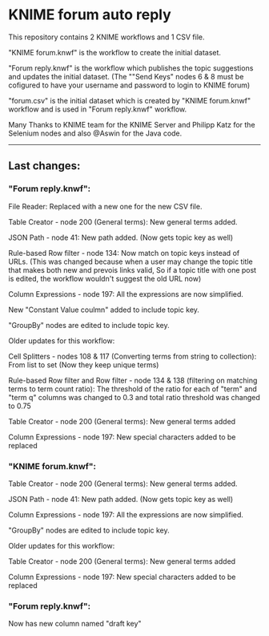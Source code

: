 # KNIME forum auto reply

This repository contains 2 KNIME workflows and 1 CSV file.

"KNIME forum.knwf" is the workflow to create the initial dataset.

"Forum reply.knwf" is the workflow which publishes the topic suggestions and updates the initial dataset. (The ""Send Keys" nodes 6 & 8 must be cofigured to have your username and password to login to KNIME forum)

"forum.csv" is the initial dataset which is created by "KNIME forum.knwf" workflow and is used in "Forum reply.knwf" workflow.

Many Thanks to KNIME team for the KNIME Server and Philipp Katz for the Selenium nodes and also @Aswin for the Java code.

-------------------------------

## Last changes:
### "Forum reply.knwf":

File Reader: Replaced with a new one for the new CSV file.

Table Creator - node 200 (General terms): New general terms added.

JSON Path - node 41: New path added. (Now gets topic key as well)

Rule-based Row filter - node 134: Now match on topic keys instead of URLs. (This was changed because when a user may change the topic title that makes both new and prevois links valid, So if a topic title with one post is edited, the workflow wouldn't suggest the old URL now)

Column Expressions - node 197: All the expressions are now simplified.

New "Constant Value coulmn" added to include topic key.

"GroupBy" nodes are edited to include topic key.

Older updates for this workflow:

Cell Splitters - nodes 108 & 117 (Converting terms from string to collection): From list to set (Now they keep unique terms)

Rule-based Row filter and Row filter - node 134 & 138 (filtering on matching terms to term count ratio): The threshold of the ratio for each of "term" and "term q" columns was changed to 0.3 and total ratio threshold was changed to 0.75

Table Creator - node 200 (General terms): New general terms added

Column Expressions - node 197: New special characters added to be replaced

### "KNIME forum.knwf":

Table Creator - node 200 (General terms): New general terms added.

JSON Path - node 41: New path added. (Now gets topic key as well)

Column Expressions - node 197: All the expressions are now simplified.

"GroupBy" nodes are edited to include topic key.

Older updates for this workflow:

Table Creator - node 200 (General terms): New general terms added

Column Expressions - node 197: New special characters added to be replaced

### "Forum reply.knwf":

Now has new column named "draft key"
